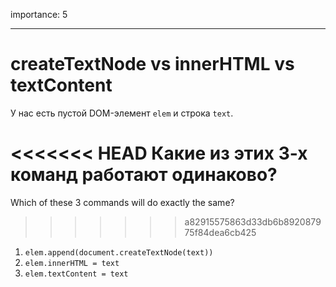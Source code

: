 importance: 5

---

# createTextNode vs innerHTML vs textContent

У нас есть пустой DOM-элемент `elem` и строка `text`.

<<<<<<< HEAD
Какие из этих 3-х команд работают одинаково?
=======
Which of these 3 commands will do exactly the same?
>>>>>>> a82915575863d33db6b892087975f84dea6cb425

1. `elem.append(document.createTextNode(text))`
2. `elem.innerHTML = text`
3. `elem.textContent = text`
